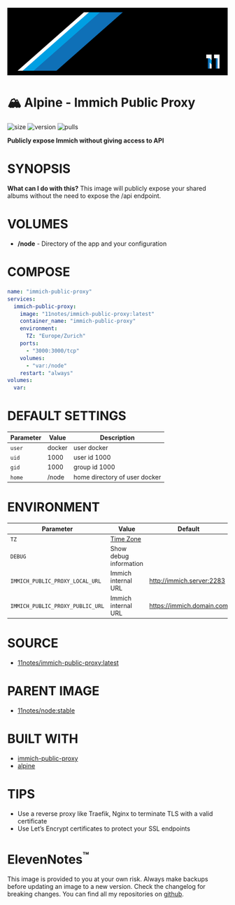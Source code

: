![Banner](https://github.com/11notes/defaults/blob/main/static/img/banner.png?raw=true)

# 🏔️ Alpine - Immich Public Proxy
![size](https://img.shields.io/docker/image-size/11notes/immich-public-proxy/latest?color=0eb305) ![version](https://img.shields.io/docker/v/11notes/immich-public-proxy/latest?color=eb7a09) ![pulls](https://img.shields.io/docker/pulls/11notes/immich-public-proxy?color=2b75d6)

**Publicly expose Immich without giving access to API**

# SYNOPSIS
**What can I do with this?** This image will publicly expose your shared albums without the need to expose the /api endpoint.

# VOLUMES
* **/node** - Directory of the app and your configuration

# COMPOSE
```yaml
name: "immich-public-proxy"
services:
  immich-public-proxy:
    image: "11notes/immich-public-proxy:latest"
    container_name: "immich-public-proxy"
    environment:
      TZ: "Europe/Zurich"
    ports:
      - "3000:3000/tcp"
    volumes:
      - "var:/node"
    restart: "always"
volumes:
  var:
```

# DEFAULT SETTINGS
| Parameter | Value | Description |
| --- | --- | --- |
| `user` | docker | user docker |
| `uid` | 1000 | user id 1000 |
| `gid` | 1000 | group id 1000 |
| `home` | /node | home directory of user docker |

# ENVIRONMENT
| Parameter | Value | Default |
| --- | --- | --- |
| `TZ` | [Time Zone](https://en.wikipedia.org/wiki/List_of_tz_database_time_zones) | |
| `DEBUG` | Show debug information | |
| `IMMICH_PUBLIC_PROXY_LOCAL_URL` | Immich internal URL | http://immich.server:2283 |
| `IMMICH_PUBLIC_PROXY_PUBLIC_URL` | Immich internal URL | https://immich.domain.com |

# SOURCE
* [11notes/immich-public-proxy:latest](https://github.com/11notes/docker-immich-public-proxy/tree/latest)

# PARENT IMAGE
* [11notes/node:stable](https://hub.docker.com/r/11notes/node)

# BUILT WITH
* [immich-public-proxy](https://github.com/alangrainger/immich-public-proxy)
* [alpine](https://alpinelinux.org)

# TIPS
* Use a reverse proxy like Traefik, Nginx to terminate TLS with a valid certificate
* Use Let’s Encrypt certificates to protect your SSL endpoints

# ElevenNotes<sup>™️</sup>
This image is provided to you at your own risk. Always make backups before updating an image to a new version. Check the changelog for breaking changes. You can find all my repositories on [github](https://github.com/11notes).
    